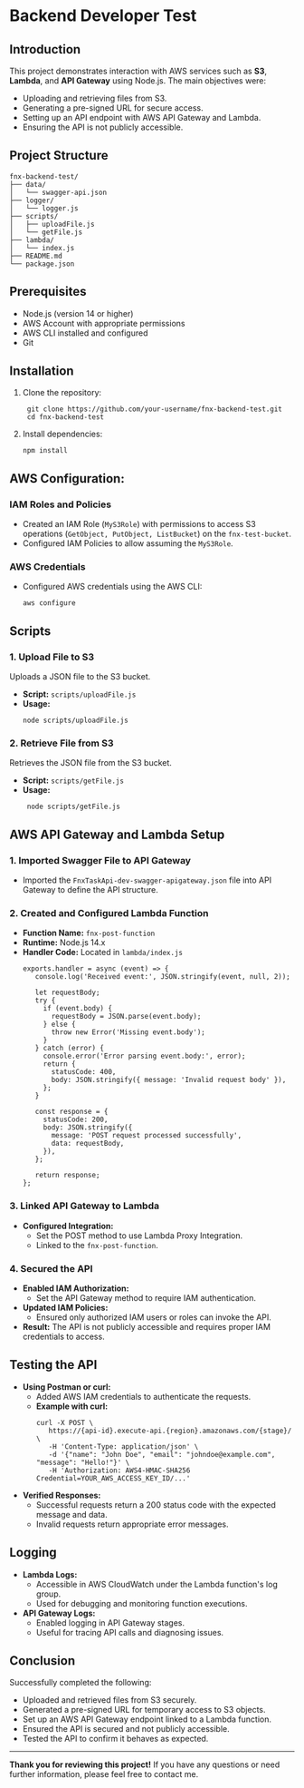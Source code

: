 # Backend Developer Test
## Introduction
This project demonstrates interaction with AWS services such as **S3**, **Lambda**, and **API Gateway** using Node.js. The main objectives were:
- Uploading and retrieving files from S3.
- Generating a pre-signed URL for secure access.
- Setting up an API endpoint with AWS API Gateway and Lambda.
- Ensuring the API is not publicly accessible.

## Project Structure
```
fnx-backend-test/
├── data/
│   └── swagger-api.json
├── logger/
│   └── logger.js
├── scripts/
│   ├── uploadFile.js
│   └── getFile.js
├── lambda/
│   └── index.js
├── README.md
└── package.json
```

## Prerequisites
- Node.js (version 14 or higher)
- AWS Account with appropriate permissions
- AWS CLI installed and configured
- Git

## Installation
1. Clone the repository:
   ```
    git clone https://github.com/your-username/fnx-backend-test.git
    cd fnx-backend-test
    ```
2. Install dependencies:
   ```
   npm install
   ```

## AWS Configuration:
### IAM Roles and Policies
- Created an IAM Role (`MyS3Role`) with permissions to access S3 operations (`GetObject, PutObject, ListBucket`) on the `fnx-test-bucket`.
- Configured IAM Policies to allow assuming the `MyS3Role`.
### AWS Credentials
- Configured AWS credentials using the AWS CLI:
  ```
  aws configure
  ```

## Scripts
### 1. Upload File to S3
Uploads a JSON file to the S3 bucket.
- **Script:** `scripts/uploadFile.js`
- **Usage:**
  ```
  node scripts/uploadFile.js
  ```
### 2. Retrieve File from S3
Retrieves the JSON file from the S3 bucket.
- **Script:** `scripts/getFile.js`
- **Usage:**
  ```
   node scripts/getFile.js
  ```

## AWS API Gateway and Lambda Setup
### 1. Imported Swagger File to API Gateway
- Imported the `FnxTaskApi-dev-swagger-apigateway.json` file into API Gateway to define the API structure.
### 2. Created and Configured Lambda Function
- **Function Name:** `fnx-post-function`
- **Runtime:** Node.js 14.x
- **Handler Code:** Located in `lambda/index.js`
  ```
  exports.handler = async (event) => {
     console.log('Received event:', JSON.stringify(event, null, 2));

     let requestBody;
     try {
       if (event.body) {
         requestBody = JSON.parse(event.body);
       } else {
         throw new Error('Missing event.body');
       }
     } catch (error) {
       console.error('Error parsing event.body:', error);
       return {
         statusCode: 400,
         body: JSON.stringify({ message: 'Invalid request body' }),
       };
     }
   
     const response = {
       statusCode: 200,
       body: JSON.stringify({
         message: 'POST request processed successfully',
         data: requestBody,
       }),
     };
   
     return response;
  };
  ```
### 3. Linked API Gateway to Lambda
- **Configured Integration:**
   - Set the POST method to use Lambda Proxy Integration.
   - Linked to the `fnx-post-function`.
### 4. Secured the API
- **Enabled IAM Authorization:**
   - Set the API Gateway method to require IAM authentication.
- **Updated IAM Policies:**
   - Ensured only authorized IAM users or roles can invoke the API.
- **Result:** The API is not publicly accessible and requires proper IAM credentials to access.

## Testing the API
- **Using Postman or curl:**
   - Added AWS IAM credentials to authenticate the requests.
   - **Example with curl:**
     ```
     curl -X POST \
        https://{api-id}.execute-api.{region}.amazonaws.com/{stage}/ \
        -H 'Content-Type: application/json' \
        -d '{"name": "John Doe", "email": "johndoe@example.com", "message": "Hello!"}' \
        -H 'Authorization: AWS4-HMAC-SHA256 Credential=YOUR_AWS_ACCESS_KEY_ID/...'
     ```
- **Verified Responses:**
   - Successful requests return a 200 status code with the expected message and data.
   - Invalid requests return appropriate error messages.

## Logging
- **Lambda Logs:**
   - Accessible in AWS CloudWatch under the Lambda function's log group.
   - Used for debugging and monitoring function executions.
- **API Gateway Logs:**
   - Enabled logging in API Gateway stages.
   - Useful for tracing API calls and diagnosing issues.

## Conclusion
Successfully completed the following:
- Uploaded and retrieved files from S3 securely.
- Generated a pre-signed URL for temporary access to S3 objects.
- Set up an AWS API Gateway endpoint linked to a Lambda function.
- Ensured the API is secured and not publicly accessible.
- Tested the API to confirm it behaves as expected.

___

**Thank you for reviewing this project!**
If you have any questions or need further information, please feel free to contact me.




























   

